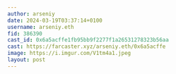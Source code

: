 ```yaml
---
author: arseniy
date: 2024-03-19T03:37:14+0100
username: arseniy.eth
fid: 386390
cast_id: 0x6a5acffe1fb95bb9f2277f1a26531278323b56aa
cast: https://farcaster.xyz/arseniy.eth/0x6a5acffe
image: https://i.imgur.com/V1tm4a1.jpeg
layout: post
---
```


<img src='https://i.imgur.com/V1tm4a1.jpeg' alt='' referrerpolicy='no-referrer'/>

